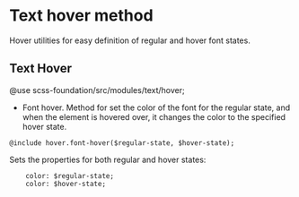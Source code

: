 # Text hover method

Hover utilities for easy definition of regular and hover font states.
## Text Hover

@use scss-foundation/src/modules/text/hover;

- Font hover. Method for set the color of the font for the regular state, and when the element is hovered over, it changes the color to the specified hover state.
```
@include hover.font-hover($regular-state, $hover-state);
```
Sets the properties for both regular and hover states:
```
	color: $regular-state;
    color: $hover-state;
```
